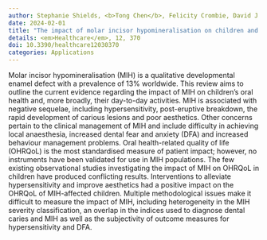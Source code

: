 ```yaml
---
author: Stephanie Shields, <b>Tong Chen</b>, Felicity Crombie, David J. Manton, Mihiri Silva
date: 2024-02-01
title: "The impact of molar incisor hypomineralisation on children and adolescents: A narrative review"
details: <em>Healthcare</em>, 12, 370
doi: 10.3390/healthcare12030370
categories: Applications
---
```


Molar incisor hypomineralisation (MIH) is a qualitative developmental enamel defect with a prevalence of 13% worldwide. This review aims to outline the current evidence regarding the impact of MIH on children’s oral health and, more broadly, their day-to-day activities. MIH is associated with negative sequelae, including hypersensitivity, post-eruptive breakdown, the rapid development of carious lesions and poor aesthetics. Other concerns pertain to the clinical management of MIH and include difficulty in achieving local anaesthesia, increased dental fear and anxiety (DFA) and increased behaviour management problems. Oral health-related quality of life (OHRQoL) is the most standardised measure of patient impact; however, no instruments have been validated for use in MIH populations. The few existing observational studies investigating the impact of MIH on OHRQoL in children have produced conflicting results. Interventions to alleviate hypersensitivity and improve aesthetics had a positive impact on the OHRQoL of MIH-affected children. Multiple methodological issues make it difficult to measure the impact of MIH, including heterogeneity in the MIH severity classification, an overlap in the indices used to diagnose dental caries and MIH as well as the subjectivity of outcome measures for hypersensitivity and DFA.
